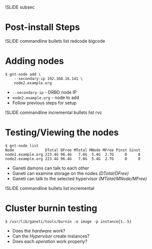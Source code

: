 !SLIDE subsec

# Post-install Steps

!SLIDE commandline bullets list redcode bigcode

# Adding nodes

    $ gnt-node add \
        --secondary-ip 192.168.16.141 \
        node2.example.org

* ``--secondary-ip`` - DRBD node IP
* ``node2.example.org`` - node to add
* Follow previous steps for setup

!SLIDE commandline incremental bullets list rvc

# Testing/Viewing the nodes

    $ gnt-node list
    Node              DTotal DFree MTotal MNode MFree Pinst Sinst
    node1.example.org 223.4G 96.4G   7.8G  5.4G  2.7G     0     0
    node2.example.org 223.4G 96.4G   7.8G  5.4G  2.7G     0     0

* Ganeti damons can talk to each other
* Ganeti can examine storage on the nodes _(DTotal/DFree)_
* Ganeti can talk to the selected hypervisor _(MTotal/MNode/MFree)_

!SLIDE commandline bullets list incremental

# Cluster burnin testing

    $ /usr/lib/ganeti/tools/burnin -o image -p instance{1..5}

* Does the _hardware_ work?
* Can the _Hypervisor_ create instances?
* Does each _operation_ work properly? 
